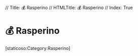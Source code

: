 // Title: 💰 Rasperino
// HTMLTitle: <span class="twa twa-money-bag"><span>💰</span></span> Rasperino
// Index: True

# <span class="twa twa-money-bag"><span>💰</span></span> Rasperino

<div><span>[staticoso:Category:Rasperino]</span></div>
